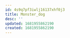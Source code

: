 ```yaml
---
id: 4s9q7pf3iwlj16137xhf0j3
title: Monster_dog
desc: ''
updated: 1681955862190
created: 1681955862190
---
```

